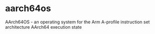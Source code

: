 # aarch64os
AArch64OS - an operating system for the Arm A-profile instruction set architecture AArch64 execution state
